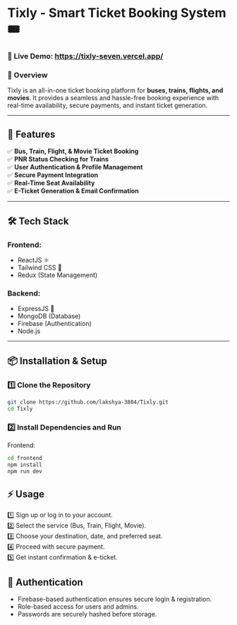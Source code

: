 # **Tixly - Smart Ticket Booking System 🎟️**  

### **🚀 Live Demo:** https://tixly-seven.vercel.app/ 

### **📌 Overview**  
Tixly is an all-in-one ticket booking platform for **buses, trains, flights, and movies**. It provides a seamless and hassle-free booking experience with real-time availability, secure payments, and instant ticket generation.  

---

## **🚀 Features**  
✅ **Bus, Train, Flight, & Movie Ticket Booking**  
✅ **PNR Status Checking for Trains**  
✅ **User Authentication & Profile Management**  
✅ **Secure Payment Integration**  
✅ **Real-Time Seat Availability**  
✅ **E-Ticket Generation & Email Confirmation**  

---

## **🛠️ Tech Stack**  

### **Frontend:**  
- ReactJS ⚛️  
- Tailwind CSS 🎨  
- Redux (State Management)  

### **Backend:**  
- ExpressJS 🚀  
- MongoDB (Database)  
- Firebase (Authentication)  
- Node.js  

---

## **📦 Installation & Setup**  

### **1️⃣ Clone the Repository**  
```sh
git clone https://github.com/lakshya-3804/Tixly.git
cd Tixly
```

### **2️⃣ Install Dependencies and Run**
Frontend:
```sh
cd frontend
npm install
npm run dev
```

## **⚡ Usage**
1️⃣ Sign up or log in to your account.  
2️⃣ Select the service (Bus, Train, Flight, Movie).  
3️⃣ Choose your destination, date, and preferred seat.  
4️⃣ Proceed with secure payment.  
5️⃣ Get instant confirmation & e-ticket.  

## **🔐 Authentication**
- Firebase-based authentication ensures secure login & registration.
- Role-based access for users and admins.
- Passwords are securely hashed before storage.



